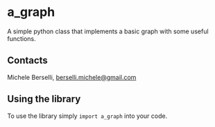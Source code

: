 # a_graph
A simple python class that implements a basic graph with some useful functions.

## **Contacts**
Michele Berselli, <berselli.michele@gmail.com>

## **Using the library**
To use the library simply `import a_graph` into your code.
